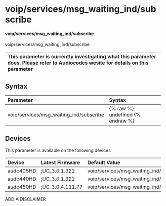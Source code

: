 ﻿---
description: voip/services/msg_waiting_ind/subscribe
search: false
---

# voip/services/msg_waiting_ind/subscribe

#### voip/services/msg_waiting_ind/subscribe

voip/services/msg_waiting_ind/subscribe


| This parameter is currently investigating what this parameter does. Please refer to Audiocodes wesite for details on this parameter | 
| :--- |

## Syntax
| Parameter | Syntax |
| :--- | :--- |
|voip/services/msg_waiting_ind/subscribe | {% raw %} undefined {% endraw %}|

## Devices
This parameter is available on the following devices

| Device | Latest Firmware | Default Value |
|:---|:---|:---|
| audc405HD | ;UC_3.0.1.322 | voip/services/msg_waiting_ind/subscribe=0 
| audc440HD | ;UC_3.0.1.322 | voip/services/msg_waiting_ind/subscribe=0 
| audc450HD | ;UC_3.0.4.111.77 | voip/services/msg_waiting_ind/subscribe=0 

ADD A DISCLAIMER
